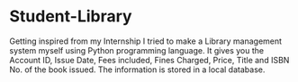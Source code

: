 # Student-Library
Getting inspired from my Internship I tried to make a Library management system myself using Python programming language. It gives you the Account ID, Issue Date, Fees included, Fines Charged, Price, Title and ISBN No. of the book issued. The information is stored in a local database.

